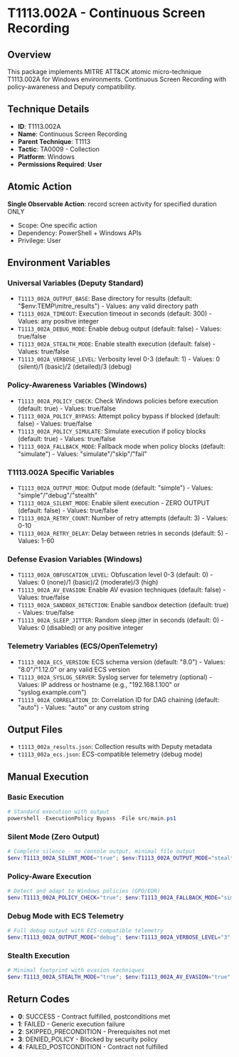 # T1113.002A - Continuous Screen Recording

## Overview
This package implements MITRE ATT&CK atomic micro-technique T1113.002A for Windows environments. Continuous Screen Recording with policy-awareness and Deputy compatibility.

## Technique Details
- **ID**: T1113.002A
- **Name**: Continuous Screen Recording
- **Parent Technique**: T1113
- **Tactic**: TA0009 - Collection
- **Platform**: Windows
- **Permissions Required**: **User**

## Atomic Action
**Single Observable Action**: record screen activity for specified duration ONLY
- Scope: One specific action
- Dependency: PowerShell + Windows APIs
- Privilege: User

## Environment Variables

### Universal Variables (Deputy Standard)
- `T1113_002A_OUTPUT_BASE`: Base directory for results (default: "$env:TEMP\mitre_results") - Values: any valid directory path
- `T1113_002A_TIMEOUT`: Execution timeout in seconds (default: 300) - Values: any positive integer
- `T1113_002A_DEBUG_MODE`: Enable debug output (default: false) - Values: true/false
- `T1113_002A_STEALTH_MODE`: Enable stealth execution (default: false) - Values: true/false
- `T1113_002A_VERBOSE_LEVEL`: Verbosity level 0-3 (default: 1) - Values: 0 (silent)/1 (basic)/2 (detailed)/3 (debug)

### Policy-Awareness Variables (Windows)
- `T1113_002A_POLICY_CHECK`: Check Windows policies before execution (default: true) - Values: true/false
- `T1113_002A_POLICY_BYPASS`: Attempt policy bypass if blocked (default: false) - Values: true/false
- `T1113_002A_POLICY_SIMULATE`: Simulate execution if policy blocks (default: true) - Values: true/false
- `T1113_002A_FALLBACK_MODE`: Fallback mode when policy blocks (default: "simulate") - Values: "simulate"/"skip"/"fail"

### T1113.002A Specific Variables
- `T1113_002A_OUTPUT_MODE`: Output mode (default: "simple") - Values: "simple"/"debug"/"stealth"
- `T1113_002A_SILENT_MODE`: Enable silent execution - ZERO OUTPUT (default: false) - Values: true/false
- `T1113_002A_RETRY_COUNT`: Number of retry attempts (default: 3) - Values: 0-10
- `T1113_002A_RETRY_DELAY`: Delay between retries in seconds (default: 5) - Values: 1-60

### Defense Evasion Variables (Windows)
- `T1113_002A_OBFUSCATION_LEVEL`: Obfuscation level 0-3 (default: 0) - Values: 0 (none)/1 (basic)/2 (moderate)/3 (high)
- `T1113_002A_AV_EVASION`: Enable AV evasion techniques (default: false) - Values: true/false
- `T1113_002A_SANDBOX_DETECTION`: Enable sandbox detection (default: true) - Values: true/false
- `T1113_002A_SLEEP_JITTER`: Random sleep jitter in seconds (default: 0) - Values: 0 (disabled) or any positive integer

### Telemetry Variables (ECS/OpenTelemetry)
- `T1113_002A_ECS_VERSION`: ECS schema version (default: "8.0") - Values: "8.0"/"1.12.0" or any valid ECS version
- `T1113_002A_SYSLOG_SERVER`: Syslog server for telemetry (optional) - Values: IP address or hostname (e.g., "192.168.1.100" or "syslog.example.com")
- `T1113_002A_CORRELATION_ID`: Correlation ID for DAG chaining (default: "auto") - Values: "auto" or any custom string

## Output Files
- `t1113_002a_results.json`: Collection results with Deputy metadata
- `t1113_002a_ecs.json`: ECS-compatible telemetry (debug mode)

## Manual Execution

### Basic Execution
```powershell
# Standard execution with output
powershell -ExecutionPolicy Bypass -File src/main.ps1
```

### Silent Mode (Zero Output)
```powershell
# Complete silence - no console output, minimal file output
$env:T1113_002A_SILENT_MODE="true"; $env:T1113_002A_OUTPUT_MODE="stealth"; powershell -ExecutionPolicy Bypass -File src/main.ps1
```

### Policy-Aware Execution
```powershell
# Detect and adapt to Windows policies (GPO/EDR)
$env:T1113_002A_POLICY_CHECK="true"; $env:T1113_002A_FALLBACK_MODE="simulate"; powershell -ExecutionPolicy Bypass -File src/main.ps1
```

### Debug Mode with ECS Telemetry
```powershell
# Full debug output with ECS-compatible telemetry
$env:T1113_002A_OUTPUT_MODE="debug"; $env:T1113_002A_VERBOSE_LEVEL="3"; $env:T1113_002A_ECS_VERSION="8.0"; powershell -ExecutionPolicy Bypass -File src/main.ps1
```

### Stealth Execution
```powershell
# Minimal footprint with evasion techniques
$env:T1113_002A_STEALTH_MODE="true"; $env:T1113_002A_AV_EVASION="true"; $env:T1113_002A_OBFUSCATION_LEVEL="2"; powershell -ExecutionPolicy Bypass -File src/main.ps1
```

## Return Codes
- **0**: SUCCESS - Contract fulfilled, postconditions met
- **1**: FAILED - Generic execution failure
- **2**: SKIPPED_PRECONDITION - Prerequisites not met
- **3**: DENIED_POLICY - Blocked by security policy
- **4**: FAILED_POSTCONDITION - Contract not fulfilled